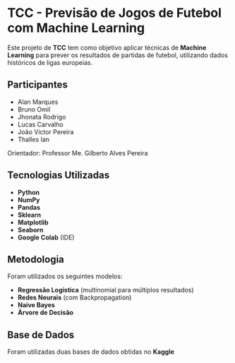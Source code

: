# TCC - Previsão de Jogos de Futebol com Machine Learning

Este projeto de **TCC** tem como objetivo aplicar técnicas de **Machine Learning** para prever os resultados de partidas de futebol, utilizando dados históricos de ligas europeias.
## Participantes

- Alan Marques
- Bruno Omil
- Jhonata Rodrigo
- Lucas Carvalho
- João Victor Pereira
- Thalles Ian

Orientador: Professor Me. Gilberto Alves Pereira


## Tecnologias Utilizadas

- **Python**
- **NumPy**
- **Pandas**
- **Sklearn**
- **Matplotlib**
- **Seaborn**
- **Google Colab** (IDE)

## Metodologia

Foram utilizados os seguintes modelos:

- **Regressão Logística** (multinomial para múltiplos resultados)
- **Redes Neurais** (com Backpropagation)
- **Naive Bayes**
- **Árvore de Decisão**


## Base de Dados
Foram utilizadas duas bases de dados obtidas no **Kaggle**

